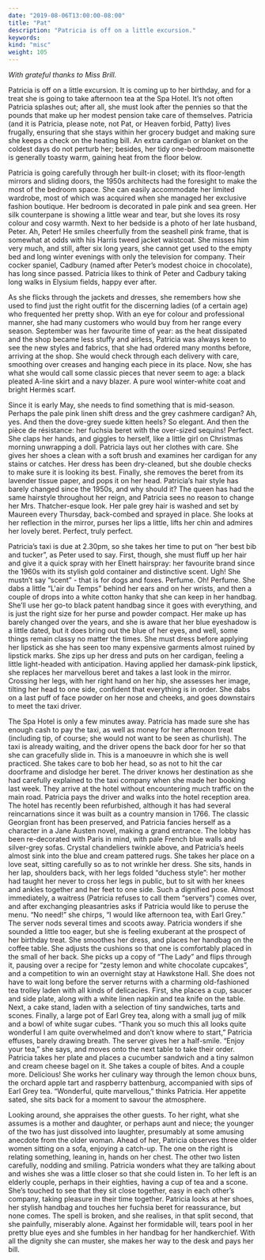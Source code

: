 ```yaml
---
date: "2019-08-06T13:00:00-08:00"
title: "Pat"
description: "Patricia is off on a little excursion."
keywords:
kind: "misc"
weight: 105
---
```


<i>With grateful thanks to Miss Brill.</i>

Patricia is off on a little excursion. It is coming up to her birthday, and for a treat she is going
to take afternoon tea at the Spa Hotel. It’s not often Patricia splashes out; after all, she must
look after the pennies so that the pounds that make up her modest pension take care of
themselves. Patricia (and it is Patricia, please note, not Pat, or Heaven forbid, Patty) lives
frugally, ensuring that she stays within her grocery budget and making sure she keeps a check on the
heating bill. An extra cardigan or blanket on the coldest days do not perturb her; besides, her tidy
one-bedroom maisonette is generally toasty warm, gaining heat from the floor below.

Patricia is going carefully through her built-in closet; with its floor-length mirrors and sliding
doors, the 1950s architects had the foresight to make the most of the bedroom space. She can easily
accommodate her limited wardrobe, most of which was acquired when she managed her exclusive fashion
boutique. Her bedroom is decorated in pale pink and sea green. Her silk counterpane is showing a
little wear and tear, but she loves its rosy colour and cosy warmth. Next to her bedside is a photo
of her late husband, Peter. Ah, Peter! He smiles cheerfully from the seashell pink frame, that is
somewhat at odds with his Harris tweed jacket waistcoat. She misses him very much, and still, after
six long years, she cannot get used to the empty bed and long winter evenings with only the
television for company. Their cocker spaniel, Cadbury (named after Peter’s modest choice in
chocolate), has long since passed. Patricia likes to think of Peter and Cadbury taking long walks in
Elysium fields, happy ever after.

As she flicks through the jackets and dresses, she remembers how she used to find just the right
outfit for the discerning ladies (of a certain age) who frequented her pretty shop. With an eye for
colour and professional manner, she had many customers who would buy from her range every
season. September was her favourite time of year: as the heat dissipated and the shop became less
stuffy and airless, Patricia was always keen to see the new styles and fabrics, that she had ordered
many months before, arriving at the shop. She would check through each delivery with care, smoothing
over creases and hanging each piece in its place. Now, she has what she would call some classic
pieces that never seem to age: a black pleated A-line skirt and a navy blazer. A pure wool
winter-white coat and bright Hermès scarf.

Since it is early May, she needs to find something that is mid-season. Perhaps the pale pink linen
shift dress and the grey cashmere cardigan? Ah, yes. And then the dove-grey suede kitten heels? So
elegant. And then the pièce de résistance: her fuchsia beret with the over-sized sequins!
Perfect. She claps her hands, and giggles to herself, like a little girl on Christmas morning
unwrapping a doll. Patricia lays out her clothes with care. She gives her shoes a clean with a soft
brush and examines her cardigan for any stains or catches. Her dress has been dry-cleaned, but she
double checks to make sure it is looking its best. Finally, she removes the beret from its lavender
tissue paper, and pops it on her head. Patricia’s hair style has barely changed since the 1950s, and
why should it? The queen has had the same hairstyle throughout her reign, and Patricia sees no
reason to change her Mrs. Thatcher-esque look. Her pale grey hair is washed and set by Maureen every
Thursday, back-combed and sprayed in place. She looks at her reflection in the mirror, purses her
lips a little, lifts her chin and admires her lovely beret. Perfect, truly perfect.

Patricia’s taxi is due at 2.30pm, so she takes her time to put on “her best bib and tucker”, as
Peter used to say.  First, though, she must fluff up her hair and give it a quick spray with her
Elnett hairspray: her favourite brand since the 1960s with its stylish gold container and
distinctive scent. Ugh! She mustn’t say “scent” - that is for dogs and foxes. Perfume. Oh!
Perfume. She dabs a little “L'air du Temps” behind her ears and on her wrists, and then a couple of
drops into a white cotton hanky that she can keep in her handbag. She’ll use her go-to black patent
handbag since it goes with everything, and is just the right size for her purse and powder
compact. Her make up has barely changed over the years, and she is aware that her blue eyeshadow is
a little dated, but it does bring out the blue of her eyes, and well, some things remain classy no
matter the times. She must dress before applying her lipstick as she has seen too many expensive
garments almost ruined by lipstick marks. She zips up her dress and puts on her cardigan, feeling a
little light-headed with anticipation. Having applied her damask-pink lipstick, she replaces her
marvellous beret and takes a last look in the mirror. Crossing her legs, with her right hand on her
hip, she assesses her image, tilting her head to one side, confident that everything is in
order. She dabs on a last puff of face powder on her nose and cheeks, and goes downstairs to meet
the taxi driver.

The Spa Hotel is only a few minutes away. Patricia has made sure she has enough cash to pay the
taxi, as well as money for her afternoon treat (including tip, of course; she would not want to be
seen as churlish). The taxi is already waiting, and the driver opens the back door for her so that
she can gracefully slide in. This is a manoeuvre in which she is well practiced. She takes care to
bob her head, so as not to hit the car doorframe and dislodge her beret. The driver knows her
destination as she had carefully explained to the taxi company when she made her booking last
week. They arrive at the hotel without encountering much traffic on the main road. Patricia pays the
driver and walks into the hotel reception area. The hotel has recently been refurbished, although it
has had several reincarnations since it was built as a country mansion in 1766. The classic Georgian
front has been preserved, and Patricia fancies herself as a character in a Jane Austen novel, making
a grand entrance. The lobby has been re-decorated with Paris in mind, with pale French blue walls
and silver-grey sofas. Crystal chandeliers twinkle above, and Patricia’s heels almost sink into the
blue and cream pattered rugs. She takes her place on a love seat, sitting carefully so as to not
wrinkle her dress. She sits, hands in her lap, shoulders back, with her legs folded “duchess style”:
her mother had taught her never to cross her legs in public, but to sit with her knees and ankles
together and her feet to one side. Such a dignified pose. Almost immediately, a waitress (Patricia
refuses to call them “servers”) comes over, and after exchanging pleasantries asks if Patricia would
like to peruse the menu. “No need!” she chirps, “I would like afternoon tea, with Earl Grey.” The
server nods several times and scoots away. Patricia wonders if she sounded a little too eager, but
she is feeling exuberant at the prospect of her birthday treat. She smoothes her dress, and places
her handbag on the coffee table. She adjusts the cushions so that one is comfortably placed in the
small of her back. She picks up a copy of “The Lady” and flips through it, pausing over a recipe for
“zesty lemon and white chocolate cupcakes”, and a competition to win an overnight stay at Hawkstone
Hall. She does not have to wait long before the server returns with a charming old-fashioned tea
trolley laden with all kinds of delicacies. First, she places a cup, saucer and side plate, along
with a white linen napkin and tea knife on the table. Next, a cake stand, laden with a selection of
tiny sandwiches, tarts and scones. Finally, a large pot of Earl Grey tea, along with a small jug of
milk and a bowl of white sugar cubes. “Thank you so much this all looks quite wonderful I am quite
overwhelmed and don’t know where to start,” Patricia effuses, barely drawing breath. The server
gives her a half-smile. “Enjoy your tea,” she says, and moves onto the next table to take their
order. Patricia takes her plate and places a cucumber sandwich and a tiny salmon and cream cheese
bagel on it. She takes a couple of bites. And a couple more. Delicious! She works her culinary way
through the lemon choux buns, the orchard apple tart and raspberry battenburg, accompanied with sips
of Earl Grey tea. “Wonderful, quite marvellous,” thinks Patricia. Her appetite sated, she sits back
for a moment to savour the atmosphere.

Looking around, she appraises the other guests. To her right, what she assumes is a mother and
daughter, or perhaps aunt and niece; the younger of the two has just dissolved into laughter,
presumably at some amusing anecdote from the older woman. Ahead of her, Patricia observes three
older women sitting on a sofa, enjoying a catch-up. The one on the right is relating something,
leaning in, hands on her chest. The other two listen carefully, nodding and smiling. Patricia
wonders what they are talking about and wishes she was a little closer so that she could listen
in. To her left is an elderly couple, perhaps in their eighties, having a cup of tea and a
scone. She’s touched to see that they sit close together, easy in each other’s company, taking
pleasure in their time together. Patricia looks at her shoes, her stylish handbag and touches her
fuchsia beret for reassurance, but none comes. The spell is broken, and she realises, in that split
second, that she painfully, miserably alone. Against her formidable will, tears pool in her pretty
blue eyes and she fumbles in her handbag for her handkerchief. With all the dignity she can muster,
she makes her way to the desk and pays her bill.


